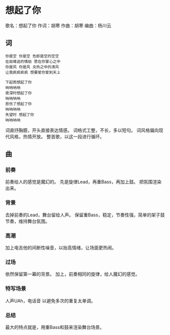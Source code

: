 # 想起了你
歌名：想起了你
作词：胡寒
作曲：胡寒
编曲：杨川云

## 词
```text
你是空 你是空 色即是空的空空
在劫难逃的情劫 愿在你掌心之中
你是风 你是风 炎热之中的清风
让我疯疯疯疯 想要爱你爱到天上
 
下起雨想起了你
呐呐呐呐
夜深时想起了你
呐呐呐呐
悲伤了想起了你
呐呐呐呐
失望时 想起了你
呐呐呐呐
```
词直抒胸臆，开头直接表达情感。
词格式工整，不长，多以短句。
词风格偏向现代风格，热情开放。
整首歌，以这一段进行循环。

## 曲
### 前奏
前奏给人的感觉是魔幻的。
先是旋律Lead，再重Bass，再加上鼓。
把氛围渲染出来。

### 背景
去掉前奏的Lead，舞台留给人声。
保留重Bass，稳定，节奏性强，简单的架子鼓节奏，维持舞台氛围。

### 高潮
加上电吉他的间断性噪音，以抬高情绪，让场面更热闹。

### 过场
依然保留第一幕的背景。
加上，前奏相同的旋律，给人魔幻的感觉。

### 特写场景
人声UAh，电话音
以避免多次的重复太单调。

### 总结
最大的特点就是，用重Bass和鼓来渲染舞台场景。